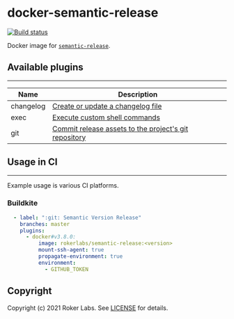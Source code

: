 # docker-semantic-release

[![Build status](https://badge.buildkite.com/86e20f73ca3d5c318e626f7aadc69dc4725154755ee104ce96.svg?branch=master)](https://buildkite.com/rokerlabs/semantic-release)

Docker image for <a href="https://github.com/semantic-release/semantic-release"><code>semantic-release</code></a>.

## Available plugins
---

| Name | Description |
| ---- | ----------- |
| changelog | [Create or update a changelog file](https://github.com/semantic-release/changelog) |
| exec | [Execute custom shell commands](https://github.com/semantic-release/exec) |
| git | [Commit release assets to the project's git repository](https://github.com/semantic-release/git) |

## Usage in CI
---

Example usage is various CI platforms.

### Buildkite
```yaml
  - label: ":git: Semantic Version Release"
    branches: master
    plugins:
      - docker#v3.8.0:
          image: rokerlabs/semantic-release:<version>
          mount-ssh-agent: true
          propagate-environment: true
          environment:
            - GITHUB_TOKEN
```

## Copyright

Copyright (c) 2021 Roker Labs. See [LICENSE](./LICENSE) for details.